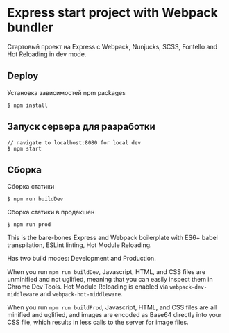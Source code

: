Express start project with Webpack bundler
==========================================

Стартовый проект на Express c Webpack, Nunjucks, SCSS, Fontello and Hot Reloading in dev mode.

Deploy
------

Установка зависимостей npm packages

    $ npm install

Запуск сервера для разработки
-----------------------------

    // navigate to localhost:8080 for local dev
    $ npm start

Cборка
------

Сборка статики

    $ npm run buildDev

 Сборка статики в продакшен

    $ npm run prod


This is the bare-bones Express and Webpack boilerplate with ES6+ babel transpilation, ESLint linting, Hot Module Reloading.

Has two build modes: Development and Production.

When you run `npm run buildDev`, Javascript, HTML, and CSS files are unminified and not uglified, meaning that you can easily inspect them in Chrome Dev Tools. Hot Module Reloading is enabled via `webpack-dev-middleware` and `webpack-hot-middleware`. 

When you run `npm run buildProd`, Javascript, HTML, and CSS files are all minified and uglified, and images are encoded as Base64 directly into your CSS file, which results in less calls to the server for image files.
